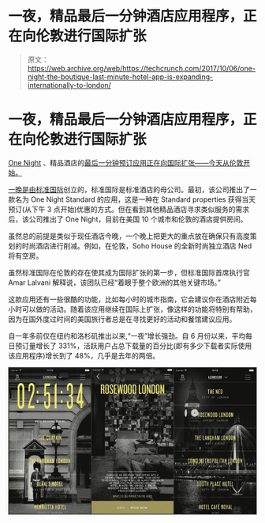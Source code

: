 # 一夜，精品最后一分钟酒店应用程序，正在向伦敦进行国际扩张 

> 原文：<https://web.archive.org/web/https://techcrunch.com/2017/10/06/one-night-the-boutique-last-minute-hotel-app-is-expanding-internationally-to-london/>

# 一夜，精品最后一分钟酒店应用程序，正在向伦敦进行国际扩张

[One Night](https://web.archive.org/web/20221208211109/http://onenight.com/) 、精品酒店的[最后一分钟预订应用正在向国际扩张——今天从伦敦开始。](https://web.archive.org/web/20221208211109/https://beta.techcrunch.com/2016/09/20/the-company-behind-standard-hotels-is-launching-one-night-a-same-day-booking-app-to-rival-hotel-tonight/)

[一晚是由标准国际](https://web.archive.org/web/20221208211109/https://beta.techcrunch.com/2016/09/20/the-company-behind-standard-hotels-is-launching-one-night-a-same-day-booking-app-to-rival-hotel-tonight/)创立的，标准国际是标准酒店的母公司。最初，该公司推出了一款名为 One Night Standard 的应用，这是一种在 Standard properties 获得当天预订(从下午 3 点开始)优惠的方式。但在看到其他精品酒店寻求类似服务的需求后，该公司推出了 One Night，目前在美国 10 个城市和伦敦的酒店提供房间。

虽然总的前提是类似于现任酒店今晚，一个晚上把更大的重点放在确保只有高度策划的时尚酒店进行削减。例如，在伦敦，Soho House 的全新时尚独立酒店 Ned 将有空房。

虽然标准国际在伦敦的存在使其成为国际扩张的第一步，但标准国际首席执行官 Amar Lalvani 解释说，该团队已经“着眼于整个欧洲的其他关键市场。”

这款应用还有一些很酷的功能，比如每小时的城市指南，它会建议你在酒店附近每小时可以做的活动。随着该应用继续在国际上扩张，像这样的功能将特别有帮助，因为在国外度过时间的美国旅行者总是在寻找更好的活动和餐馆建议应用。

自一年多前仅在纽约和洛杉矶推出以来,“一夜”增长强劲。自 6 月份以来，平均每日预订量增长了 331%，活跃用户占总下载量的百分比(即有多少下载者实际使用该应用程序)增长到了 48%，几乎是去年的两倍。

![](img/8a4c5fd69a7f44dea2985f1eb9653505.png)